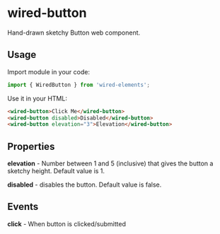 # wired-button
Hand-drawn sketchy Button web component.

## Usage

Import module in your code:

```javascript
import { WiredButton } from 'wired-elements';
```

Use it in your HTML:
```html
<wired-button>Click Me</wired-button>
<wired-button disabled>Disabled</wired-button>
<wired-button elevation="3">Elevation</wired-button>
```

## Properties

**elevation** - Number between  1 and 5 (inclusive) that gives the button a sketchy height. Default value is 1.

**disabled** - disables the button. Default value is false. 

## Events

**click** - When button is clicked/submitted